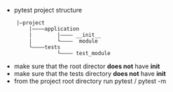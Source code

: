 * pytest project structure

```
	|—project 
		|————application
		|		 |———— __init__
		|		 └————  module
		└————tests
		         └———— test_module
```

* make sure that the root director **does not** have __init__
* make sure that the tests directory **does not** have __init__
* from the project root directory run pytest / pytest -m 